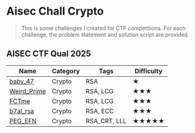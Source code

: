 # Aisec Chall Crypto

> This is some challenges I created for CTF competitions.
> For each challenge, the problem statement and solution script are provided.

## AISEC CTF Qual 2025


| Name                                                                | Category         | Tags                                      | Difficulty |
| ------------------------------------------------------------------- | ---------------- | ----------------------------------------- | ---------- |
| [baby_47](<Aisec_Crypto_chall/baby_47>)                             | Crypto           | RSA                                       | ★          |
| [Weird_Prime](<Aisec_Crypto_chall/Weird_Prime>)                     | Crypto           | RSA, LCG                                  | ★★★       |
| [FCTme](<Aisec_Crypto_chall/FCTme>)                                 | Crypto           | RSA, LCG                                  | ★★★       |
| [b7al_rsa](<Aisec_Crypto_chall/b7al_rsa>)                           | Crypto           | RSA, ECC                                  | ★★★       |
| [PEG_EFN](<Aisec_Crypto_chall/PEG_EFN>)                             | Crypto           | RSA_CRT, LLL                              | ★★★★★    |


